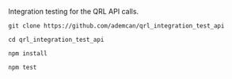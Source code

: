 
Integration testing for the QRL API calls.

```git clone https://github.com/ademcan/qrl_integration_test_api```

```cd qrl_integration_test_api```

```npm install```

```npm test```
